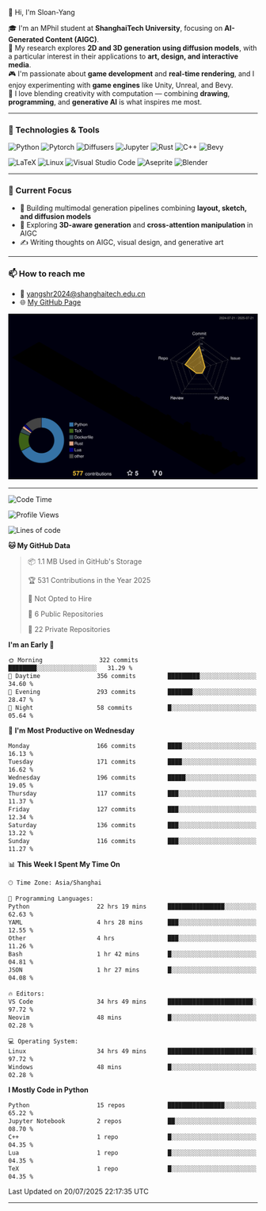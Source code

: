 👋 Hi, I'm Sloan-Yang

🎓 I'm an MPhil student at **ShanghaiTech University**, focusing on **AI-Generated Content (AIGC)**.  
🧠 My research explores **2D and 3D generation using diffusion models**, with a particular interest in their applications to **art, design, and interactive media**.  
🎮 I'm passionate about **game development** and **real-time rendering**, and I enjoy experimenting with **game engines** like Unity, Unreal, and Bevy.  
🎨 I love blending creativity with computation — combining **drawing**, **programming**, and **generative AI** is what inspires me most.

---

### 🧰 Technologies & Tools

![Python](https://img.shields.io/badge/python-%233776AB.svg?style=for-the-badge&logo=python&logoColor=white)
![Pytorch](https://img.shields.io/badge/pytorch-%23EE4C2C.svg?style=for-the-badge&logo=pytorch&logoColor=white)
![Diffusers](https://img.shields.io/badge/diffusers-HuggingFace-yellow?style=for-the-badge&logo=huggingface&logoColor=black)
![Jupyter](https://img.shields.io/badge/Jupyter-%23F37626.svg?style=for-the-badge&logo=Jupyter&logoColor=white)
![Rust](https://img.shields.io/badge/Rust-%23000000.svg?style=for-the-badge&logo=rust&logoColor=white)
![C++](https://img.shields.io/badge/C++-%2300599C.svg?style=for-the-badge&logo=c%2B%2B&logoColor=white)
![Bevy](https://img.shields.io/badge/Bevy-000000.svg?style=for-the-badge&logo=bevy&logoColor=white)

![LaTeX](https://img.shields.io/badge/LaTeX-47A141?style=for-the-badge&logo=latex&logoColor=white)
![Linux](https://img.shields.io/badge/Linux-FCC624?style=for-the-badge&logo=linux&logoColor=black)
![Visual Studio Code](https://img.shields.io/badge/VSCode-0078d7.svg?style=for-the-badge&logo=visual-studio-code&logoColor=white)
![Aseprite](https://img.shields.io/badge/Aseprite-FFFFFF?style=for-the-badge&logo=Aseprite&logoColor=%237D929E)
![Blender](https://img.shields.io/badge/Blender-F5792A?style=for-the-badge&logo=blender&logoColor=white)

---

### 🔭 Current Focus

- 🎨 Building multimodal generation pipelines combining **layout, sketch, and diffusion models**
- 🧪 Exploring **3D-aware generation** and **cross-attention manipulation** in AIGC
- ✍️ Writing thoughts on AIGC, visual design, and generative art

---

### 📫 How to reach me

- 📧 <a href="mailto:yangshr2024@shanghaitech.edu.cn">yangshr2024@shanghaitech.edu.cn</a>
- 🌐 [My GitHub Page](https://sloan-yang.github.io)  



![3D Profile](https://raw.githubusercontent.com/Sloan-Yang/Sloan-Yang/main/profile-3d-contrib/profile-night-rainbow.svg)

---


<!--START_SECTION:waka-->
![Code Time](http://img.shields.io/badge/Code%20Time-395%20hrs%2025%20mins-blue)

![Profile Views](http://img.shields.io/badge/Profile%20Views-4-blue)

![Lines of code](https://img.shields.io/badge/From%20Hello%20World%20I%27ve%20Written-2.1%20million%20lines%20of%20code-blue)

**🐱 My GitHub Data** 

> 📦 1.1 MB Used in GitHub's Storage 
 > 
> 🏆 531 Contributions in the Year 2025
 > 
> 🚫 Not Opted to Hire
 > 
> 📜 6 Public Repositories 
 > 
> 🔑 22 Private Repositories 
 > 
**I'm an Early 🐤** 

```text
🌞 Morning                322 commits         ████████░░░░░░░░░░░░░░░░░   31.29 % 
🌆 Daytime                356 commits         █████████░░░░░░░░░░░░░░░░   34.60 % 
🌃 Evening                293 commits         ███████░░░░░░░░░░░░░░░░░░   28.47 % 
🌙 Night                  58 commits          █░░░░░░░░░░░░░░░░░░░░░░░░   05.64 % 
```
📅 **I'm Most Productive on Wednesday** 

```text
Monday                   166 commits         ████░░░░░░░░░░░░░░░░░░░░░   16.13 % 
Tuesday                  171 commits         ████░░░░░░░░░░░░░░░░░░░░░   16.62 % 
Wednesday                196 commits         █████░░░░░░░░░░░░░░░░░░░░   19.05 % 
Thursday                 117 commits         ███░░░░░░░░░░░░░░░░░░░░░░   11.37 % 
Friday                   127 commits         ███░░░░░░░░░░░░░░░░░░░░░░   12.34 % 
Saturday                 136 commits         ███░░░░░░░░░░░░░░░░░░░░░░   13.22 % 
Sunday                   116 commits         ███░░░░░░░░░░░░░░░░░░░░░░   11.27 % 
```


📊 **This Week I Spent My Time On** 

```text
🕑︎ Time Zone: Asia/Shanghai

💬 Programming Languages: 
Python                   22 hrs 19 mins      ████████████████░░░░░░░░░   62.63 % 
YAML                     4 hrs 28 mins       ███░░░░░░░░░░░░░░░░░░░░░░   12.55 % 
Other                    4 hrs               ███░░░░░░░░░░░░░░░░░░░░░░   11.26 % 
Bash                     1 hr 42 mins        █░░░░░░░░░░░░░░░░░░░░░░░░   04.81 % 
JSON                     1 hr 27 mins        █░░░░░░░░░░░░░░░░░░░░░░░░   04.08 % 

🔥 Editors: 
VS Code                  34 hrs 49 mins      ████████████████████████░   97.72 % 
Neovim                   48 mins             █░░░░░░░░░░░░░░░░░░░░░░░░   02.28 % 

💻 Operating System: 
Linux                    34 hrs 49 mins      ████████████████████████░   97.72 % 
Windows                  48 mins             █░░░░░░░░░░░░░░░░░░░░░░░░   02.28 % 
```

**I Mostly Code in Python** 

```text
Python                   15 repos            ████████████████░░░░░░░░░   65.22 % 
Jupyter Notebook         2 repos             ██░░░░░░░░░░░░░░░░░░░░░░░   08.70 % 
C++                      1 repo              █░░░░░░░░░░░░░░░░░░░░░░░░   04.35 % 
Lua                      1 repo              █░░░░░░░░░░░░░░░░░░░░░░░░   04.35 % 
TeX                      1 repo              █░░░░░░░░░░░░░░░░░░░░░░░░   04.35 % 
```




 Last Updated on 20/07/2025 22:17:35 UTC
<!--END_SECTION:waka-->

---





